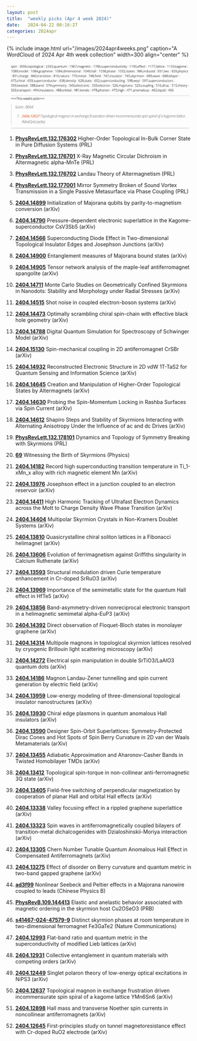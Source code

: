```yaml
---
layout: post
title:  "weekly picks (Apr 4 week 2024)"
date:   2024-04-22 00:16:27
categories: 2024apr
---
```



{% include image.html url="/images/2024apr4weeks.png" caption="A WordCloud of 2024 Apr 4th week collection" width=300 align="center" %}

<img src="/images/2024apr4weeks-pick.png">

1. **[PhysRevLett.132.176302](https://link.aps.org/doi/10.1103/PhysRevLett.132.176302)** Higher-Order Topological In-Bulk Corner State in Pure Diffusion Systems (PRL)

1. **[PhysRevLett.132.176701](https://link.aps.org/doi/10.1103/PhysRevLett.132.176701)** X-Ray Magnetic Circular Dichroism in Altermagnetic alpha-MnTe (PRL)

1. **[PhysRevLett.132.176702](https://link.aps.org/doi/10.1103/PhysRevLett.132.176702)** Landau Theory of Altermagnetism (PRL)

1. **[PhysRevLett.132.177001](https://link.aps.org/doi/10.1103/PhysRevLett.132.177001)** Mirror Symmetry Broken of Sound Vortex Transmission in a Single Passive Metasurface via Phase Coupling (PRL)





1. **[2404.14899](http://arxiv.org/abs/2404.14899)** Initialization of Majorana qubits by parity-to-magnetism conversion (arXiv)

1. **[2404.14790](http://arxiv.org/abs/2404.14790)** Pressure-dependent electronic superlattice in the Kagome-superconductor CsV3Sb5 (arXiv)

1. **[2404.14566](http://arxiv.org/abs/2404.14566)** Superconducting Diode Effect in Two-dimensional Topological Insulator Edges and Josephson Junctions (arXiv)

1. **[2404.14900](http://arxiv.org/abs/2404.14900)** Entanglement measures of Majorana bound states (arXiv)

1. **[2404.14905](http://arxiv.org/abs/2404.14905)** Tensor network analysis of the maple-leaf antiferromagnet spangolite (arXiv)

1. **[2404.14711](http://arxiv.org/abs/2404.14711)** Monte Carlo Studies on Geometrically Confined Skyrmions in Nanodots: Stability and Morphology under Radial Stresses (arXiv)

1. **[2404.14515](http://arxiv.org/abs/2404.14515)** Shot noise in coupled electron-boson systems (arXiv)

1. **[2404.14473](http://arxiv.org/abs/2404.14473)** Optimally scrambling chiral spin-chain with effective black hole geometry (arXiv)

1. **[2404.14788](http://arxiv.org/abs/2404.14788)** Digital Quantum Simulation for Spectroscopy of Schwinger Model (arXiv)

1. **[2404.15130](http://arxiv.org/abs/2404.15130)** Spin-mechanical coupling in 2D antiferromagnet CrSBr (arXiv)

1. **[2404.14932](http://arxiv.org/abs/2404.14932)** Reconstructed Electronic Structure in 2D vdW 1T-TaS2 for Quantum Sensing and Information Science (arXiv)

1. **[2404.14645](http://arxiv.org/abs/2404.14645)** Creation and Manipulation of Higher-Order Topological States by Altermagnets (arXiv)

1. **[2404.14630](http://arxiv.org/abs/2404.14630)** Probing the Spin-Momentum Locking in Rashba Surfaces via Spin Current (arXiv)

1. **[2404.14612](http://arxiv.org/abs/2404.14612)** Shapiro Steps and Stability of Skyrmions Interacting with Alternating Anisotropy Under the Influence of ac and dc Drives (arXiv)






1. **[PhysRevLett.132.178101](https://link.aps.org/doi/10.1103/PhysRevLett.132.178101)** Dynamics and Topology of Symmetry Breaking with Skyrmions (PRL)

1. **[69](https://physics.aps.org/articles/v17/69)** Witnessing the Birth of Skyrmions (Physics)







1. **[2404.14182](http://arxiv.org/abs/2404.14182)** Record high superconducting transition temperature in Ti_1-xMn_x alloy with rich magnetic element Mn (arXiv)

1. **[2404.13976](http://arxiv.org/abs/2404.13976)** Josephson effect in a junction coupled to an electron reservoir (arXiv)

1. **[2404.14411](http://arxiv.org/abs/2404.14411)** High Harmonic Tracking of Ultrafast Electron Dynamics across the Mott to Charge Density Wave Phase Transition (arXiv)

1. **[2404.14404](http://arxiv.org/abs/2404.14404)** Multipolar Skyrmion Crystals in Non-Kramers Doublet Systems (arXiv)

1. **[2404.13810](http://arxiv.org/abs/2404.13810)** Quasicrystalline chiral soliton lattices in a Fibonacci helimagnet (arXiv)

1. **[2404.13606](http://arxiv.org/abs/2404.13606)** Evolution of ferrimagnetism against Griffiths singularity in Calcium Ruthenate (arXiv)

1. **[2404.13593](http://arxiv.org/abs/2404.13593)** Structural modulation driven Curie temperature enhancement in Cr-doped SrRuO3 (arXiv)

1. **[2404.13969](http://arxiv.org/abs/2404.13969)** Importance of the semimetallic state for the quantum Hall effect in HfTe5 (arXiv)

1. **[2404.13856](http://arxiv.org/abs/2404.13856)** Band-asymmetry-driven nonreciprocal electronic transport in a helimagnetic semimetal alpha-EuP3 (arXiv)

1. **[2404.14392](http://arxiv.org/abs/2404.14392)** Direct observation of Floquet-Bloch states in monolayer graphene (arXiv)

1. **[2404.14314](http://arxiv.org/abs/2404.14314)** Multipole magnons in topological skyrmion lattices resolved by cryogenic Brillouin light scattering microscopy (arXiv)

1. **[2404.14272](http://arxiv.org/abs/2404.14272)** Electrical spin manipulation in double SrTiO3/LaAlO3 quantum dots (arXiv)

1. **[2404.14186](http://arxiv.org/abs/2404.14186)** Magnon Landau-Zener tunnelling and spin current generation by electric field (arXiv)

1. **[2404.13959](http://arxiv.org/abs/2404.13959)** Low-energy modeling of three-dimensional topological insulator nanostructures (arXiv)

1. **[2404.13930](http://arxiv.org/abs/2404.13930)** Chiral edge plasmons in quantum anomalous Hall insulators (arXiv)

1. **[2404.13590](http://arxiv.org/abs/2404.13590)** Designer Spin-Orbit Superlattices: Symmetry-Protected Dirac Cones and Hot Spots of Spin Berry Curvature in 2D van der Waals Metamaterials (arXiv)

1. **[2404.13455](http://arxiv.org/abs/2404.13455)** Adiabatic Approximation and Aharonov-Casher Bands in Twisted Homobilayer TMDs (arXiv)

1. **[2404.13412](http://arxiv.org/abs/2404.13412)** Topological spin-torque in non-collinear anti-ferromagnetic 3Q state (arXiv)

1. **[2404.13405](http://arxiv.org/abs/2404.13405)** Field-free switching of perpendicular magnetization by cooperation of planar Hall and orbital Hall effects (arXiv)

1. **[2404.13338](http://arxiv.org/abs/2404.13338)** Valley focusing effect in a rippled graphene superlattice (arXiv)

1. **[2404.13323](http://arxiv.org/abs/2404.13323)** Spin waves in antiferromagnetically coupled bilayers of transition-metal dichalcogenides with Dzialoshinskii-Moriya interaction (arXiv)

1. **[2404.13305](http://arxiv.org/abs/2404.13305)** Chern Number Tunable Quantum Anomalous Hall Effect in Compensated Antiferromagnets (arXiv)

1. **[2404.13275](http://arxiv.org/abs/2404.13275)** Effect of disorder on Berry curvature and quantum metric in two-band gapped graphene (arXiv)





1. **[ad3f99](http://iopscience.iop.org/article/10.1088/1674-1056/ad3f99)** Nonlinear Seebeck and Peltier effects in a Majorana nanowire coupled to leads (Chinese Physics B)

1. **[PhysRevB.109.144413](https://link.aps.org/doi/10.1103/PhysRevB.109.144413)** Elastic and anelastic behavior associated with magnetic ordering in the skyrmion host Cu2OSeO3 (PRB)

1. **[s41467-024-47579-9](https://www.nature.com/articles/s41467-024-47579-9)** Distinct skyrmion phases at room temperature in two-dimensional ferromagnet Fe3GaTe2 (Nature Communications)





1. **[2404.12993](http://arxiv.org/abs/2404.12993)** Flat-band ratio and quantum metric in the superconductivity of modified Lieb lattices (arXiv)

1. **[2404.12931](http://arxiv.org/abs/2404.12931)** Collective entanglement in quantum materials with competing orders (arXiv)

1. **[2404.12449](http://arxiv.org/abs/2404.12449)** Singlet polaron theory of low-energy optical excitations in NiPS3 (arXiv)

1. **[2404.12637](http://arxiv.org/abs/2404.12637)** Topological magnon in exchange frustration driven incommensurate spin spiral of a kagome lattice YMn6Sn6 (arXiv)

1. **[2404.12898](http://arxiv.org/abs/2404.12898)** Hall mass and transverse Noether spin currents in noncollinear antiferromagnets (arXiv)

1. **[2404.12645](http://arxiv.org/abs/2404.12645)** First-principles study on tunnel magnetoresistance effect with Cr-doped RuO2 electrode (arXiv)

